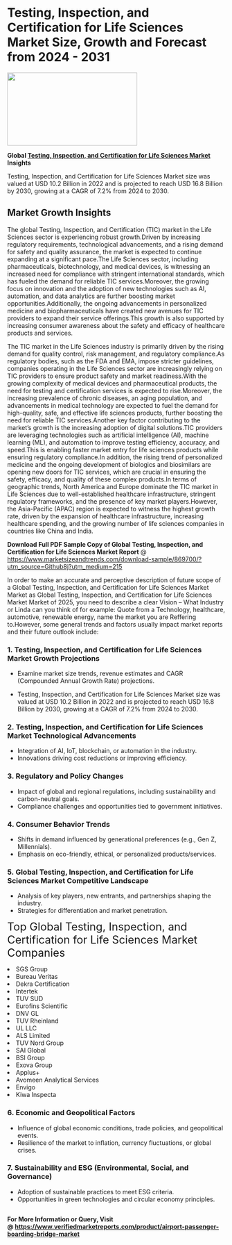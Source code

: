 <H1>Testing, Inspection, and Certification for Life Sciences Market Size, Growth and Forecast from 2024 - 2031</H1><img class="aligncenter size-medium wp-image-584254" src="https://thirdeyenews.in/wp-content/uploads/2024/09/Global-Market-Research-300x168.jpeg" alt="" width="300" height="168" /><p><strong>Global&nbsp;<a href="https://www.marketsizeandtrends.com/download-sample/869700/?utm_source=Github8j?utm_medium=215">Testing, Inspection, and Certification for Life Sciences Market</a> Insights</strong></p><p>Testing, Inspection, and Certification for Life Sciences Market size was valued at USD 10.2 Billion in 2022 and is projected to reach USD 16.8 Billion by 2030, growing at a CAGR of 7.2% from 2024 to 2030.</p><p><h2>Market Growth Insights</h2> <p>The global Testing, Inspection, and Certification (TIC) market in the Life Sciences sector is experiencing robust growth.Driven by increasing regulatory requirements, technological advancements, and a rising demand for safety and quality assurance, the market is expected to continue expanding at a significant pace.The Life Sciences sector, including pharmaceuticals, biotechnology, and medical devices, is witnessing an increased need for compliance with stringent international standards, which has fueled the demand for reliable TIC services.Moreover, the growing focus on innovation and the adoption of new technologies such as AI, automation, and data analytics are further boosting market opportunities.Additionally, the ongoing advancements in personalized medicine and biopharmaceuticals have created new avenues for TIC providers to expand their service offerings.This growth is also supported by increasing consumer awareness about the safety and efficacy of healthcare products and services.</p> <p>The TIC market in the Life Sciences industry is primarily driven by the rising demand for quality control, risk management, and regulatory compliance.As regulatory bodies, such as the FDA and EMA, impose stricter guidelines, companies operating in the Life Sciences sector are increasingly relying on TIC providers to ensure product safety and market readiness.With the growing complexity of medical devices and pharmaceutical products, the need for testing and certification services is expected to rise.Moreover, the increasing prevalence of chronic diseases, an aging population, and advancements in medical technology are expected to fuel the demand for high-quality, safe, and effective life sciences products, further boosting the need for reliable TIC services.Another key factor contributing to the market’s growth is the increasing adoption of digital solutions.TIC providers are leveraging technologies such as artificial intelligence (AI), machine learning (ML), and automation to improve testing efficiency, accuracy, and speed.This is enabling faster market entry for life sciences products while ensuring regulatory compliance.In addition, the rising trend of personalized medicine and the ongoing development of biologics and biosimilars are opening new doors for TIC services, which are crucial in ensuring the safety, efficacy, and quality of these complex products.In terms of geographic trends, North America and Europe dominate the TIC market in Life Sciences due to well-established healthcare infrastructure, stringent regulatory frameworks, and the presence of key market players.However, the Asia-Pacific (APAC) region is expected to witness the highest growth rate, driven by the expansion of healthcare infrastructure, increasing healthcare spending, and the growing number of life sciences companies in countries like China and India.<p><span class=""><strong>Download Full PDF Sample Copy of Global Testing, Inspection, and Certification for Life Sciences Market Report</strong> @ <a href="https://www.marketsizeandtrends.com/download-sample/869700/?utm_source=Github8j?utm_medium=215" target="_blank">https://www.marketsizeandtrends.com/download-sample/869700/?utm_source=Github8j?utm_medium=215</a></span></p><p>In order to make an accurate and perceptive description of future scope of a Global&nbsp;Testing, Inspection, and Certification for Life Sciences Market Market as Global&nbsp;Testing, Inspection, and Certification for Life Sciences Market Market of 2025, you need to describe a clear Vision &ndash; What Industry or Linda can you think of for example: Quote from a Technology, healthcare, automotive, renewable energy, name the market you are Reffering to.However, some general trends and factors usually impact market reports and their future outlook include:</p><h3>1.&nbsp;<strong>Testing, Inspection, and Certification for Life Sciences Market Growth Projections</strong></h3><ul><li>Examine market size trends, revenue estimates and CAGR (Compounded Annual Growth Rate) projections.</li><li><p>Testing, Inspection, and Certification for Life Sciences Market size was valued at USD 10.2 Billion in 2022 and is projected to reach USD 16.8 Billion by 2030, growing at a CAGR of 7.2% from 2024 to 2030.</p></li></ul><h3>2.&nbsp;<strong>Testing, Inspection, and Certification for Life Sciences Market Technological Advancements</strong></h3><ul><li>Integration of AI, IoT, blockchain, or automation in the industry.</li><li>Innovations driving cost reductions or improving efficiency.</li></ul><h3>3.&nbsp;<strong>Regulatory and Policy Changes</strong></h3><ul><li>Impact of global and regional regulations, including sustainability and carbon-neutral goals.</li><li>Compliance challenges and opportunities tied to government initiatives.</li></ul><h3>4.&nbsp;<strong>Consumer Behavior Trends</strong></h3><ul><li>Shifts in demand influenced by generational preferences (e.g., Gen Z, Millennials).</li><li>Emphasis on eco-friendly, ethical, or personalized products/services.</li></ul><h3>5.&nbsp;<strong>Global Testing, Inspection, and Certification for Life Sciences Market Competitive Landscape</strong></h3><ul><li>Analysis of key players, new entrants, and partnerships shaping the industry.</li><li>Strategies for differentiation and market penetration.</li></ul><p data-pm-slice="1 1 []"><span style="color: inherit; font-family: inherit; font-size: 25px;">Top Global Testing, Inspection, and Certification for Life Sciences Market Companies</span></p><div class="" data-test-id=""><p><li>SGS Group</li><li> Bureau Veritas</li><li> Dekra Certification</li><li> Intertek</li><li> TUV SUD</li><li> Eurofins Scientific</li><li> DNV GL</li><li> TUV Rheinland</li><li> UL LLC</li><li> ALS Limited</li><li> TUV Nord Group</li><li> SAI Global</li><li> BSI Group</li><li> Exova Group</li><li> Applus+</li><li> Avomeen Analytical Services</li><li> Envigo</li><li> Kiwa Inspecta</li></p></div><h3>6.&nbsp;<strong>Economic and Geopolitical Factors</strong></h3><ul><li>Influence of global economic conditions, trade policies, and geopolitical events.</li><li>Resilience of the market to inflation, currency fluctuations, or global crises.</li></ul><h3>7.&nbsp;<strong>Sustainability and ESG (Environmental, Social, and Governance)</strong></h3><ul><li>Adoption of sustainable practices to meet ESG criteria.</li><li>Opportunities in green technologies and circular economy principles.</li></ul><h2><strong style="font-size: 14px;">For More Information or Query, Visit @&nbsp;</strong><a style="background-color: #ffffff; font-size: 14px;" href="https://www.marketsizeandtrends.com/report/testing-inspection-and-certification-for-life-sciences-market/" target="_blank">https://www.verifiedmarketreports.com/product/airport-passenger-boarding-bridge-market</a></h2>